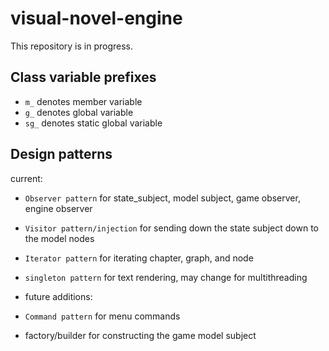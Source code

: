 # visual-novel-engine

This repository is in progress.

## Class variable prefixes
- `m_` denotes member variable
- `g_` denotes global variable
- `sg_` denotes static global variable

## Design patterns

current:
- `Observer pattern` for state_subject, model subject, game observer, engine observer
- `Visitor pattern/injection` for sending down the state subject down to the model nodes
- `Iterator pattern` for iterating chapter, graph, and node
- `singleton pattern` for text rendering, may change for multithreading

- future additions:
- `Command pattern` for menu commands
- factory/builder for constructing the game model subject